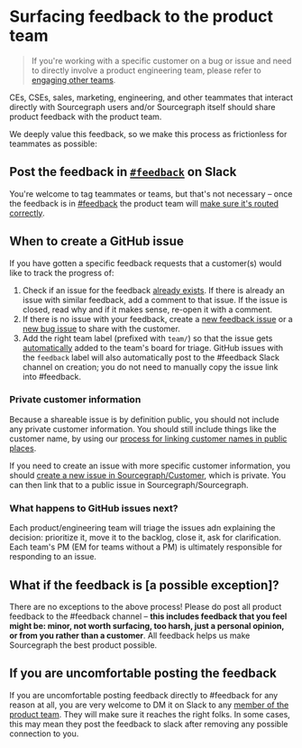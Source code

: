 # Surfacing feedback to the product team

> If you're working with a specific customer on a bug or issue and need to directly involve a product engineering team, please refer to [engaging other teams](../support/engaging-other-teams.md).

CEs, CSEs, sales, marketing, engineering, and other teammates that interact directly with Sourcegraph users and/or Sourcegraph itself should share product feedback with the product team.

We deeply value this feedback, so we make this process as frictionless for teammates as possible:

## Post the feedback in [`#feedback`](https://sourcegraph.slack.com/archives/C0W2E592M) on Slack

You're welcome to tag teammates or teams, but that's not necessary – once the feedback is in [#feedback](https://sourcegraph.slack.com/archives/C0W2E592M) the product team will [make sure it's routed correctly](product_management/responding_to_user_feedback.md#slack-feedback-channel).

## When to create a GitHub issue

If you have gotten a specific feedback requests that a customer(s) would like to track the progress of:

1. Check if an issue for the feedback [already exists](https://github.com/sourcegraph/sourcegraph/issues?q=is%3Aissue). If there is already an issue with similar feedback, add a comment to that issue. If the issue is closed, read why and if it makes sense, re-open it with a comment.
2. If there is no issue with your feedback, create a [new feedback issue](https://github.com/sourcegraph/sourcegraph/issues/new?assignees=&labels=feedback&template=customer_feedback.md&title=) or a [new bug issue](https://github.com/sourcegraph/sourcegraph/issues/new?assignees=&labels=&template=bug_report.md&title=) to share with the customer.
3. Add the right team label (prefixed with `team/`) so that the issue gets [automatically](https://github.com/sourcegraph/sourcegraph/blob/main/.github/workflows/label-move.yml) added to the team's board for triage. GitHub issues with the `feedback` label will also automatically post to the #feedback Slack channel on creation; you do not need to manually copy the issue link into #feedback.

### Private customer information

Because a shareable issue is by definition public, you should not include any private customer information. You should still include things like the customer name, by using our [process for linking customer names in public places](../ops/bizops/customer_ops_tools.md#linking-to-customer-or-prospect-names-in-public-places).

If you need to create an issue with more specific customer information, you should [create a new issue in Sourcegraph/Customer](https://github.com/sourcegraph/customer/issues/new/choose), which is private. You can then link that to a public issue in Sourcegraph/Sourcegraph.

### What happens to GitHub issues next?

Each product/engineering team will triage the issues adn explaining the decision: prioritize it, move it to the backlog, close it, ask for clarification. Each team's PM (EM for teams without a PM) is ultimately responsible for responding to an issue.

## What if the feedback is [a possible exception]?

There are no exceptions to the above process! Please do post all product feedback to the #feedback channel – **this includes feedback that you feel might be: minor, not worth surfacing, too harsh, just a personal opinion, or from you rather than a customer**. All feedback helps us make Sourcegraph the best product possible.

## If you are uncomfortable posting the feedback

If you are uncomfortable posting feedback directly to #feedback for any reason at all, you are very welcome to DM it on Slack to any [member of the product team](index.md#members). They will make sure it reaches the right folks. In some cases, this may mean they post the feedback to slack after removing any possible connection to you.
